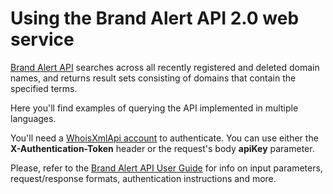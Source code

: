 # Using the Brand Alert API 2.0 web service

[Brand Alert API](https://brand-alert.whoisxmlapi.com) searches 
across all recently registered and deleted domain names, and returns result 
sets consisting of domains that contain the specified terms.

Here you'll find examples of querying the API implemented in multiple
languages.

You'll need a
[WhoisXmlApi account](https://brand-alert.whoisxmlapi.com/api/signup) to
authenticate.
You can use either the **X-Authentication-Token** header or the request's body
**apiKey** parameter.

Please, refer to the
[Brand Alert API User Guide](https://brand-alert.whoisxmlapi.com/api/documentation/making-requests) for
info on input parameters, request/response formats, authentication
instructions and more.

